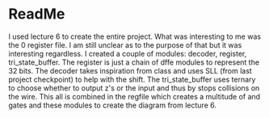 # ReadMe

I used lecture 6 to create the entire project. What was interesting to me was the 0 register file. I am still unclear as to the purpose of that but it was interesting regardless. I created a couple of modules: decoder, register, tri_state_buffer. The register is just a chain of dffe modules to represent the 32 bits. The decoder takes inspiration from class and uses SLL (from last project checkpoint) to help with the shift. The tri_state_buffer uses ternary to choose whether to output z's or the input and thus by stops collisions on the wire. This all is combined in the regfile which creates a multitude of and gates and these modules to create the diagram from lecture 6. 